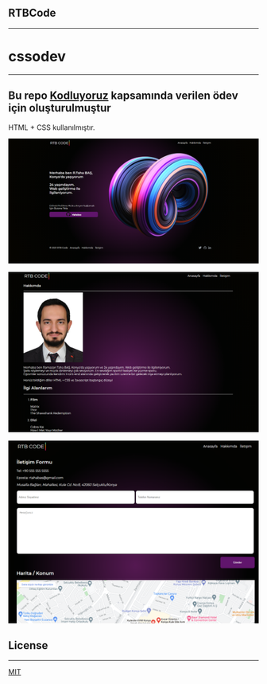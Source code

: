 ## RTBCode
--- 
# cssodev
---
## Bu repo [Kodluyoruz](https://www.kodluyoruz.org) kapsamında verilen ödev için oluşturulmuştur

HTML + CSS kullanılmıştır.

![Resim!](img/Screenshot_3.png "index.html")

![Resim!](img/Screenshot_4.png "index.html")

![Resim!](img/Screenshot_5.png "index.html")


## License
---
[MIT](https://choosealicense.com/licenses/mit/)




